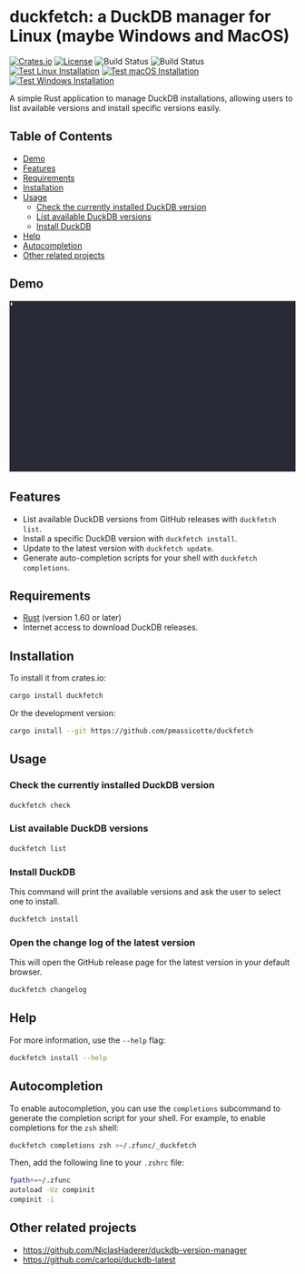 # duckfetch: a DuckDB manager for Linux (maybe Windows and MacOS)

[![Crates.io](https://img.shields.io/crates/v/duckfetch)](https://crates.io/crates/duckfetch) [![License](https://img.shields.io/badge/license-Apache%202.0%20%7C%20MIT-blue.svg)](https://opensource.org/licenses/Apache-2.0) ![Build Status](https://github.com/PMassicotte/duckfetch/actions/workflows/release.yml/badge.svg) ![Build Status](https://github.com/PMassicotte/duckfetch/actions/workflows/rust.yml/badge.svg) [![Test Linux Installation](https://github.com/PMassicotte/duckfetch/actions/workflows/test-linux-install.yml/badge.svg)](https://github.com/PMassicotte/duckfetch/actions/workflows/test-linux-install.yml) [![Test macOS Installation](https://github.com/PMassicotte/duckfetch/actions/workflows/test-macos-install.yml/badge.svg)](https://github.com/PMassicotte/duckfetch/actions/workflows/test-macos-install.yml) [![Test Windows Installation](https://github.com/PMassicotte/duckfetch/actions/workflows/test-windos-install.yml/badge.svg)](https://github.com/PMassicotte/duckfetch/actions/workflows/test-windos-install.yml)

A simple Rust application to manage DuckDB installations, allowing users to list available versions and install specific versions easily.

## Table of Contents

- [Demo](#demo)
- [Features](#features)
- [Requirements](#requirements)
- [Installation](#installation)
- [Usage](#usage)
  - [Check the currently installed DuckDB version](#check-the-currently-installed-duckdb-version)
  - [List available DuckDB versions](#list-available-duckdb-versions)
  - [Install DuckDB](#install-duckdb)
- [Help](#help)
- [Autocompletion](#autocompletion)
- [Other related projects](#other-related-projects)

## Demo

![Demo](./assets/demo.gif)

## Features

- List available DuckDB versions from GitHub releases with `duckfetch list`.
- Install a specific DuckDB version with `duckfetch install`.
- Update to the latest version with `duckfetch update`.
- Generate auto-completion scripts for your shell with `duckfetch completions`.

## Requirements

- [Rust](https://www.rust-lang.org/tools/install) (version 1.60 or later)
- Internet access to download DuckDB releases.

## Installation

To install it from crates.io:

```bash
cargo install duckfetch
```

Or the development version:

```bash
cargo install --git https://github.com/pmassicotte/duckfetch
```

## Usage

### Check the currently installed DuckDB version

```bash
duckfetch check
```

### List available DuckDB versions

```bash
duckfetch list
```

### Install DuckDB

This command will print the available versions and ask the user to select one to install.

```bash
duckfetch install
```

### Open the change log of the latest version

This will open the GitHub release page for the latest version in your default browser.

```bash
duckfetch changelog
```

## Help

For more information, use the `--help` flag:

```bash
duckfetch install --help
```

## Autocompletion

To enable autocompletion, you can use the `completions` subcommand to generate the completion script for your shell. For example, to enable completions for the `zsh` shell:

```bash
duckfetch completions zsh >~/.zfunc/_duckfetch
```

Then, add the following line to your `.zshrc` file:

```bash
fpath+=~/.zfunc
autoload -Uz compinit
compinit -i
```

## Other related projects

- https://github.com/NiclasHaderer/duckdb-version-manager
- https://github.com/carlopi/duckdb-latest
